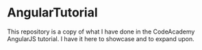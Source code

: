 # AngularTutorial
This repository is a copy of what I have done in the CodeAcademy AngularJS tutorial. I have it here to showcase and to expand upon.
